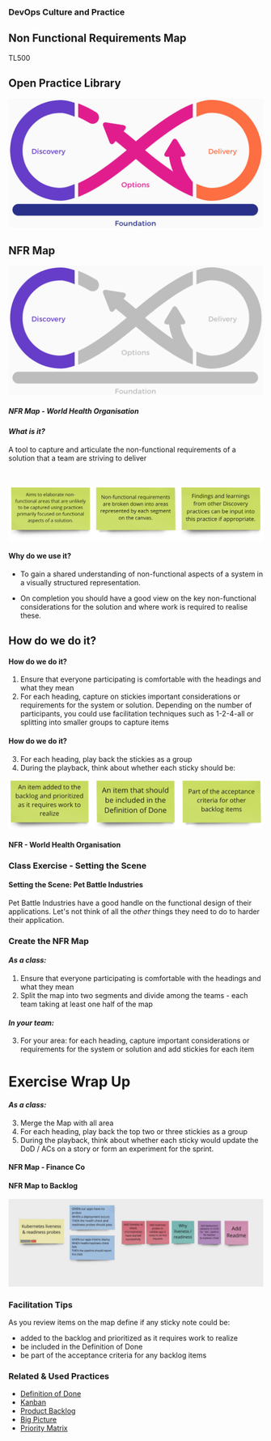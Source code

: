 <!-- .slide: data-background-image="images/RH_NewBrand_Background.png" -->
### DevOps Culture and Practice <!-- {.element: class="course-title"} -->
## Non Functional Requirements Map <!-- {.element: class="title-color"} -->
TL500 <!-- {.element: class="title-color"} -->



<div class="r-stack">
<div class="fragment fade-out" data-fragment-index="0" >
  <h2>Open Practice Library</h2>
  <img src="images/opl-complete.png">
</div>
<div class="fragment current-visible" data-fragment-index="0" >
  <h2>NFR Map</h2>
  <a target="_blank" href="https://openpracticelibrary.com/practice/non-functional-requirements-map/">
  <img src="images/opl-discovery.png">
  </a>
</div>
</div>



##### NFR Map - World Health Organisation <!-- .element: class="title-bottom-left" -->
<!-- .slide: data-background-size="contain" data-background-image="images/nfr-map/example-who-nfr-map.png", class="white-style" -->



#### _What is it?_
A tool to capture and articulate the non-functional requirements of a solution that a team are striving to deliver

<br>

![what-is-it](images/nfr-map/what-is-it.png)<!-- .element: class="image-no-shadow image-full-width" -->
<!--  
#### _What is it?_
* Aims to elaborate non-functional areas that are unlikely to be captured using practices primarily focused on functional aspects of a solution.
* Non-functional requirements are broken down into areas represented by each segment on the canvas.
* Findings and learnings from other Discovery practices can be input into this practice if appropriate.
-->



#### Why do we use it?
* To gain a shared understanding of non-functional aspects of a system in a visually structured representation. 

* On completion you should have a good view on the key non-functional considerations for the solution and where work is required to realise these.
<!--
--->



## How do we do it?
<!-- .slide: data-background-size="contain" data-background-image="https://openpracticelibrary.com/images/non-functional-requirements-map.jpg", class="black-style" -->



#### How do we do it?
1. Ensure that everyone participating is comfortable with the headings and what they mean <!-- .element: class="fragment" -->
2. For each heading, capture on stickies important considerations or requirements for the system or solution. Depending on the number of participants, you could use facilitation techniques such as 1-2-4-all or splitting into smaller groups to capture items <!-- .element: class="fragment" -->
<!-- .slide: data-background-size="contain" data-background-image="https://openpracticelibrary.com/images/non-functional-requirements-map.jpg", class="black-style" data-background-opacity="0.2"	 -->



#### How do we do it?
<!-- .slide: data-background-size="contain" data-background-image="https://openpracticelibrary.com/images/non-functional-requirements-map.jpg", class="black-style" data-background-opacity="0.2"	 -->
3. For each heading, play back the stickies as a group  <!-- .element: class="fragment" data-fragment-index="0" -->
4. During the playback, think about whether each sticky should be:  <!-- .element: class="fragment" data-fragment-index="1" -->

![how](images/nfr-map/how-to-do-it.png)<!-- .element: class="fragment image-no-shadow image-full-width" data-fragment-index="1"-->



#### NFR - World Health Organisation <!-- .element: class="title-bottom-left" -->
<!-- .slide: data-background-size="contain" data-background-image="images/nfr-map/example-who-nfr-map.png", class="white-style" -->



### Class Exercise - Setting the Scene



#### Setting the Scene: Pet Battle Industries
Pet Battle Industries have a good handle on the functional design of their applications. Let's not think of all the _other_ things they need to do to harder their application.




### Create the NFR Map
#### *As a class:*

1. Ensure that everyone participating is comfortable with the headings and what they mean
2. Split the map into two segments and divide among the teams - each team taking at least one half of the map 
#### *In your team:*
3. For your area: for each heading, capture important considerations or requirements for the system or solution and add stickies for each item



# Exercise Wrap Up
#### *As a class:*
3. Merge the Map with all area
4. For each heading, play back the top two or three stickies as a group
5. During the playback, think about whether each sticky would update the DoD / ACs on a story or form an experiment for the sprint.



#### NFR Map - Finance Co <!-- .element: class="title-bottom-left" -->
<!-- .slide: data-background-size="contain" data-background-image="images/nfr-map/nfr-example-2.png", class="white-style" -->



#### NFR Map to Backlog
![nfr-to-backlog](./images/nfr-map/nfr-to-backlog.png)



### Facilitation Tips
As you review items on the map define if any sticky note could be:

- added to the backlog and prioritized as it requires work to realize
- be included in the Definition of Done
- be part of the acceptance criteria for any backlog items



<!-- .slide: data-background-image="images/chef-background.png", class="white-style" -->
### Related & Used Practices
- [Definition of Done](https://openpracticelibrary.com/practice/definition-of-done/)
- [Kanban](https://openpracticelibrary.com/practice/kanban)
- [Product Backlog](https://openpracticelibrary.com/practice/)
- [Big Picture](https://openpracticelibrary.com/practice/big-picture)
- [Priority Matrix](https://openpracticelibrary.com/practice/impact-effort-prioritization-matrix/)
